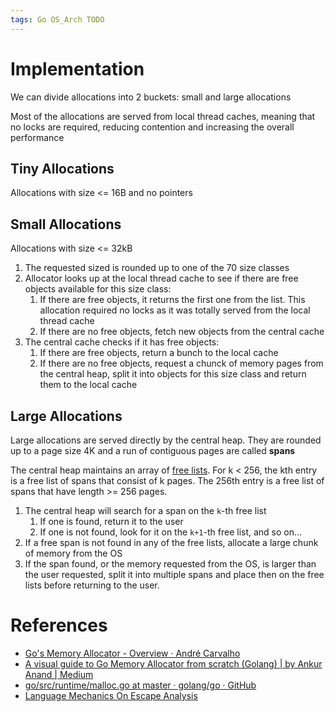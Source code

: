 ```yaml
---
tags: Go OS_Arch TODO
---
```


# Implementation

We can divide allocations into 2 buckets: small and large allocations

Most of the allocations are served from local thread caches, meaning that no locks are required, reducing contention and increasing the overall performance

## Tiny Allocations

Allocations with size <= 16B and no pointers

## Small Allocations

Allocations with size <= 32kB

1. The requested sized is rounded up to one of the 70 size classes
2. Allocator looks up at the local thread cache to see if there are free objects available for this size class:
	1. If there are free objects, it returns the first one from the list. This allocation required no locks as it was totally served from the local thread cache
	2. If there are no free objects, fetch new objects from the central cache
3. The central cache checks if it has free objects:
	1. If there are free objects, return a bunch to the local cache
	2. If there are no free objects, request a chunck of memory pages from the central heap, split it into objects for this size class and return them to the local cache

## Large Allocations

Large allocations are served directly by the central heap. They are rounded up to a page size 4K and a run of contiguous pages are called **spans**

The central heap maintains an array of [free lists](Heap%20Memory%20Manager.md). For k < 256, the kth entry is a free list of spans that consist of k pages. The 256th entry is a free list of spans that have length >= 256 pages.

1. The central heap will search for a span on the `k`-th free list
	1. If one is found, return it to the user
	2. If one is not found, look for it on the `k+1`-th free list, and so on…
2. If a free span is not found in any of the free lists, allocate a large chunk of memory from the OS
3. If the span found, or the memory requested from the OS, is larger than the user requested, split it into multiple spans and place then on the free lists before returning to the user.

# References

- [Go's Memory Allocator - Overview · André Carvalho](https://andrestc.com/post/go-memory-allocation-pt1/)
- [A visual guide to Go Memory Allocator from scratch (Golang) | by Ankur Anand | Medium](https://medium.com/@ankur_anand/a-visual-guide-to-golang-memory-allocator-from-ground-up-e132258453ed)
- [go/src/runtime/malloc.go at master · golang/go · GitHub](https://github.com/golang/go/blob/master/src/runtime/malloc.go)
- [Language Mechanics On Escape Analysis](https://www.ardanlabs.com/blog/2017/05/language-mechanics-on-escape-analysis.html)
